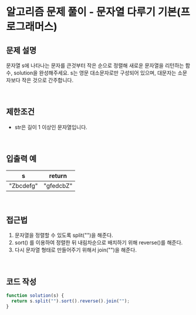 # 알고리즘 문제 풀이 - 문자열 다루기 기본(프로그래머스)

## 문제 설명

문자열 s에 나타나는 문자를 큰것부터 작은 순으로 정렬해 새로운 문자열을 리턴하는 함수, solution을 완성해주세요.
s는 영문 대소문자로만 구성되어 있으며, 대문자는 소문자보다 작은 것으로 간주합니다.

<br />

## 제한조건

- str은 길이 1 이상인 문자열입니다.

<br />

## 입출력 예

|     s     |  return   |
| :-------: | :-------: |
| "Zbcdefg" | "gfedcbZ" |

<br />

## 접근법

1. 문자열을 정렬할 수 있도록 split("")을 해준다.
2. sort() 를 이용하여 정렬한 뒤 내림차순으로 배치하기 위해 reverse()를 해준다.
3. 다시 문자열 형태로 만들어주기 위해서 join("")을 해준다.

<br />

## 코드 작성

```js
function solution(s) {
  return s.split("").sort().reverse().join("");
}
```

<br />
